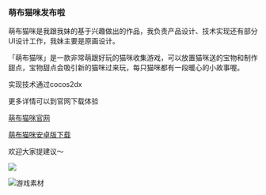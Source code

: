 ### 萌布猫咪发布啦

萌布猫咪是我跟我妹的基于兴趣做出的作品，我负责产品设计、技术实现还有部分UI设计工作，我妹主要是原画设计。

「萌布猫咪」是一款非常萌跟好玩的猫咪收集游戏，可以放置猫咪送的宝物和制作甜点，宝物甜点会吸引新的猫咪过来玩，每只猫咪都有一段暖心的小故事喔。

实现技术通过cocos2dx

更多详情可以到官网下载体验

[萌布猫咪官网](https://51ihere.com)

[萌布猫咪安卓版下载](http://pa7nrbkqb.bkt.clouddn.com/mengbu_v4.1.apk)

欢迎大家提建议～

![](https://oscimg.oschina.net/oscnet/c714d24429097ad88cc38d135b004763ccf.jpg)

![游戏素材](https://oscimg.oschina.net/oscnet/e5ca761a93ea54609f74dd79e3e06572a3b.jpg)
